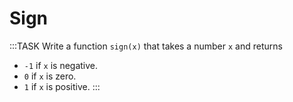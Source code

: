 # Sign

:::TASK
Write a function `sign(x)` that takes a number `x` and returns

* `-1` if `x` is negative.
* `0` if `x` is zero.
* `1` if `x` is positive.
:::
